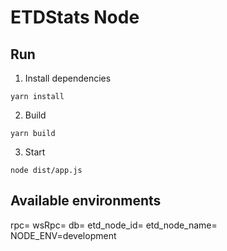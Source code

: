 # ETDStats Node

## Run

1. Install dependencies

```
yarn install
```

2. Build
```
yarn build
```

3. Start

```
node dist/app.js
```

## Available environments

rpc=
wsRpc=
db=
etd_node_id=
etd_node_name=
NODE_ENV=development